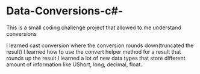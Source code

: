 # Data-Conversions-c#-

This is a small coding challenge project that allowed to me understand conversions

I learned cast conversion where the conversion rounds down(truncated the result)
I learned how to use the convert helper method for a result that rounds up the result
I learned a lot of new data types that store different amount of information like
UShort, long, decimal, float.
